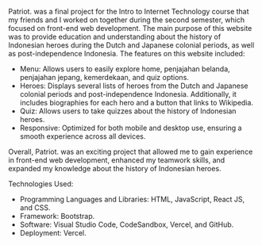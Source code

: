 Patriot. was a final project for the Intro to Internet Technology course that my friends and I worked on together during the second semester, which focused on front-end web development. The main purpose of this website was to provide education and understanding about the history of Indonesian heroes during the Dutch and Japanese colonial periods, as well as post-independence Indonesia. The features on this website included:

- Menu: Allows users to easily explore home, penjajahan belanda, penjajahan jepang, kemerdekaan, and quiz options.
- Heroes: Displays several lists of heroes from the Dutch and Japanese colonial periods and post-independence Indonesia. Additionally, it includes biographies for each hero and a button that links to Wikipedia.
- Quiz: Allows users to take quizzes about the history of Indonesian heroes.
- Responsive: Optimized for both mobile and desktop use, ensuring a smooth experience across all devices.

Overall, Patriot. was an exciting project that allowed me to gain experience in front-end web development, enhanced my teamwork skills, and expanded my knowledge about the history of Indonesian heroes.

Technologies Used:
- Programming Languages and Libraries: HTML, JavaScript, React JS, and CSS.
- Framework: Bootstrap.
- Software: Visual Studio Code, CodeSandbox, Vercel, and GitHub.
- Deployment: Vercel.
